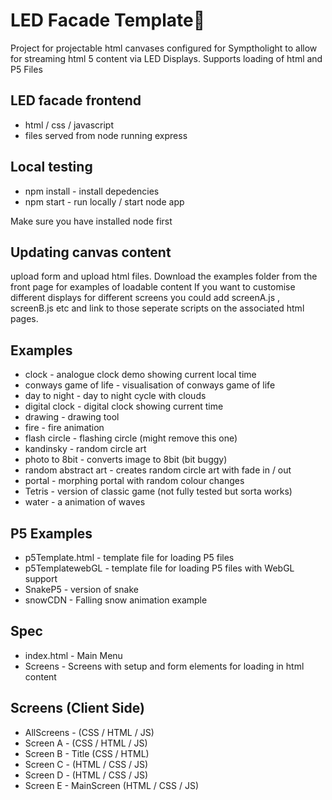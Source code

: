 # LED Facade Template👋
Project for projectable html canvases configured for Symptholight to allow for streaming html 5 content via LED Displays. Supports loading of html and P5 Files

## LED facade frontend
- html / css / javascript
- files served from node running express

## Local testing
- npm install - install depedencies
- npm start - run locally / start node app

Make sure you have installed node first

## Updating canvas content
upload form and upload html files. Download the examples folder from the front page 
for examples of loadable content
If you want to customise different displays for different screens 
you could add screenA.js , screenB.js etc and link to those seperate scripts on the 
associated html pages. 

## Examples 
- clock - analogue clock demo showing current local time
- conways game of life - visualisation of conways game of life
- day to night - day to night cycle with clouds
- digital clock - digital clock showing current time
- drawing - drawing tool
- fire - fire animation
- flash circle - flashing circle (might remove this one)
- kandinsky - random circle art
- photo to 8bit - converts image to 8bit (bit buggy)
- random abstract art - creates random circle art with fade in / out
- portal - morphing portal with random colour changes
- Tetris - version of classic game (not fully tested but sorta works)
- water - a animation of waves

## P5 Examples
- p5Template.html - template file for loading P5 files
- p5TemplatewebGL - template file for loading P5 files with WebGL support
- SnakeP5 - version of snake
- snowCDN - Falling snow animation example

## Spec
- index.html - Main Menu
- Screens - Screens with setup and form elements for loading in html content

## Screens (Client Side)
- AllScreens - (CSS / HTML / JS)
- Screen A - (CSS / HTML / JS)
- Screen B - Title (CSS / HTML)
- Screen C - (HTML / CSS / JS)
- Screen D - (HTML / CSS / JS)
- Screen E - MainScreen (HTML / CSS / JS)